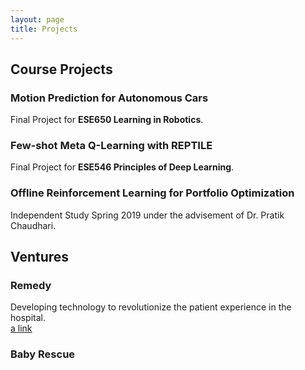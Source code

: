 ```yaml
---
layout: page
title: Projects 
--- 
```


## Course Projects
### Motion Prediction for Autonomous Cars  
Final Project for **ESE650 Learning in Robotics**. 
### Few-shot Meta Q-Learning with REPTILE
Final Project for **ESE546 Principles of Deep Learning**. 
###  Offline Reinforcement Learning for Portfolio Optimization  
Independent Study Spring 2019 under the advisement of Dr. Pratik Chaudhari. 

## Ventures
### Remedy   
Developing technology to revolutionize the patient experience in the hospital.  
[a link](https://www.remedyaihealth.com/)

### Baby Rescue   
